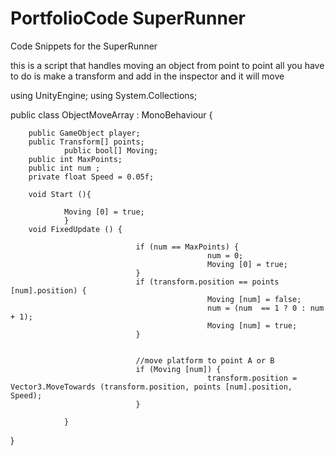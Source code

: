 # PortfolioCode SuperRunner
Code Snippets for the SuperRunner

this is a script that handles moving an object from point to point all you
have to do is make a transform and add in the inspector and it will move

using UnityEngine;
using System.Collections;
 
public class ObjectMoveArray : MonoBehaviour {
 
        public GameObject player;
        public Transform[] points;
                public bool[] Moving;
        public int MaxPoints;
        public int num ;
        private float Speed = 0.05f;
 
        void Start (){
 
                Moving [0] = true;
                }
        void FixedUpdate () {
 
                                if (num == MaxPoints) {
                                                num = 0;
                                                Moving [0] = true;
                                }
                                if (transform.position == points [num].position) {
                                                Moving [num] = false;
                                                num = (num  == 1 ? 0 : num + 1);
                                                Moving [num] = true;
                                }
 
               
                                //move platform to point A or B
                                if (Moving [num]) {
                                                transform.position = Vector3.MoveTowards (transform.position, points [num].position, Speed);
                                }
                       
                }
}
